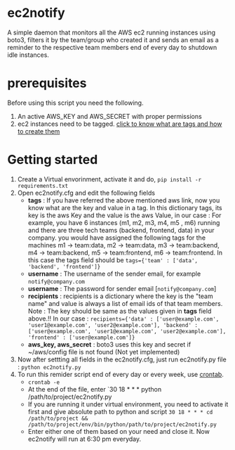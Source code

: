 # ec2notify
A simple daemon that monitors all the AWS ec2 running instances using boto3, filters it by the team/group who created it
and sends an email as a reminder to the respective team members end of every day to shutdown idle instances.

# prerequisites
Before using this script you need the following.

1. An active AWS_KEY and AWS_SECRET with proper permissions
2. ec2 instances need to be tagged. [click to know what are tags and
how to create them](http://docs.aws.amazon.com/AWSEC2/latest/UserGuide/Using_Tags.html)

# Getting started
1. Create a Virtual envorinment, activate it and do,
    `pip install -r requirements.txt`
2. Open ec2notify.cfg and edit the following fields
    * __tags__ : 
        If you have referred the above mentioned aws link, now you know what are the key and value in a tag. In this 
        dictionary tags, its key is the aws Key and the value is the aws Value, in our case : 
        For example, you have 6 instances (m1, m2, m3, m4, m5 , m6) running and there are three tech teams (backend, frontend, 
        data) in your company. you would have assigned the following tags for the machines m1 -> team:data, m2 -> team:data, 
        m3 -> team:backend, m4 -> team:backend, m5 -> team:frontend, m6 -> team:frontend. In this case the tags field should be 
        `tags={'team' : ['data', 'backend', 'frontend']}`
    * __username__ : 
        The username of the sender email, for example `notify@company.com`
    * __username__ : 
        The password for sender email [`notify@company.com`]
    * __recipients__ : 
        recipients is a dictionary where the key is the "team name" and value is always a list of email ids of that 
        team members. 
        Note : The key should be same as the values given in __tags__ field above.!!
        In our case : 
        `recipients={'data' : ['user@example.com', 'user1@example.com', 'user2@example.com'], 'backend' : ['user@example.com', 'user1@example.com', 'user2@example.com'], 'frontend' : ['user@example.com']}`
    * __aws_key, aws_secret__ : 
        boto3 uses this key and secret if ~/aws/config file is not found (Not yet implemented)
3. Now after settting all fields in the ec2notify.cfg, just run ec2notify.py file :
    `python ec2notify.py`
4. To run this remider script end of every day or every week, use [crontab](http://www.computerhope.com/unix/ucrontab.htm).
    * `crontab -e`
    * At the end of the file, enter 
        `30 18 * * * python /path/to/project/ec2notify.py
    * If you are running it under virtual environment, you need to activate it first and give absolute path to python and script
    `30 18 * * * cd /path/to/project && /path/to/project/env/bin/python/path/to/project/ec2notify.py`
    * Enter either one of them based on your need and close it. Now ec2notify will run at 6:30 pm everyday.